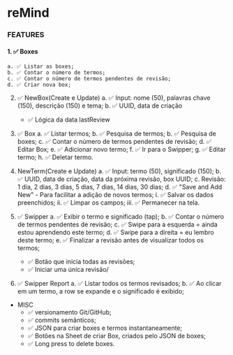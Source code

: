 # reMind


### FEATURES


#### 1. ✅ Boxes
    a. ✅ Listar as boxes;
    b. ✅ Contar o número de termos;
    c. ✅ Contar o número de termos pendentes de revisão; 
    d. ✅ Criar nova box;
    
    
2. ✅ NewBox(Create e Update)
    a. ✅ Input: nome (50), palavras chave (150), descrição (150) e tema;
    b. ✅ UUID, data de criação
    *  ✅ Lógica da data lastReview
    
    
3. ✅ Box
    a. ✅ Listar termos;
    b. ✅ Pesquisa de termos;
    b. ✅ Pesquisa de boxes;
    c. ✅ Contar o número de termos pendentes de revisão; 
    d. ✅ Editar Box;
    e. ✅ Adicionar novo termo; 
    f. ✅ Ir para o Swipper;
    g. ✅ Editar termo; 
    h. ✅ Deletar termo.
     
     
4. NewTerm(Create e Update)
    a. ✅ Input: termo (50), significado (150);
    b. ✅ UUID, data de criação, data da próxima revisão, box UUID;
    c. Revisão: 1 dia, 2 dias, 3 dias, 5 dias, 7 dias, 14 dias, 30 dias;
    d. ✅ "Save and Add New" - Para facilitar a adição de novos termos;
        i.   ✅ Salvar os dados preenchidos; 
        ii.  ✅ Limpar os campos;
        iii. ✅ Permanecer na tela.
        
        
5. ✅ Swipper
    a. ✅ Exibir o termo e significado (tap);
    b. ✅ Contar o número de termos pendentes de revisão;
    c. ✅ Swipe para a esquerda = ainda estou aprendendo este termo;
    d. ✅ Swipe para a direita = eu lembro deste termo;
    e. ✅ Finalizar a revisão antes de visualizar todos os termos; 
    *  ✅ Botão que inicia todas as revisões;
    *  ✅ Iniciar uma única revisão/
    
    
6. ✅ Swipper Report
    a. ✅ Listar todos os termos revisados;
    b. ✅ Ao clicar em um termo, a row se expande e o significado é exibido;
        
        
* MISC
    *  ✅ versionamento Git/GitHub;
    *  ✅ commits semânticos;
    *  ✅ JSON para criar boxes e termos instantaneamente;
    *  ✅ Botões na Sheet de criar Box, criados pelo JSON de boxes;
    *  ✅ Long press to delete boxes.
